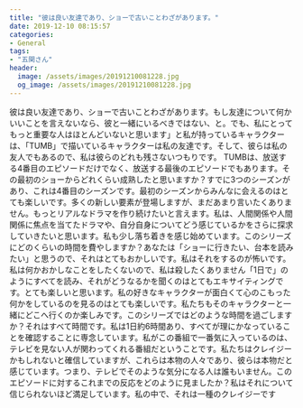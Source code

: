 ```yaml
---
title: "彼は良い友達であり、ショーで古いことわざがあります。"
date: 2019-12-10 08:15:57
categories:
- General
tags:
- "五関さん"
header:
  image: /assets/images/20191210081228.jpg
  og_image: /assets/images/20191210081228.jpg
---
```


彼は良い友達であり、ショーで古いことわざがあります。もし友達について何かいいことを言えないなら、彼と一緒にいるべきではない、と。でも、私にとってもっと重要な人はほとんどいないと思います」と私が持っているキャラクターは、「TUMB」で描いているキャラクターは私の友達です。そして、彼らは私の友人でもあるので、私は彼らのどれも残さないつもりです。 TUMBは、放送する4番目のエピソードだけでなく、放送する最後のエピソードでもあります。その最初のショーからどれくらい成熟したと思いますか？すでに3つのシーズンがあり、これは4番目のシーズンです。最初のシーズンからみんなに会えるのはとても楽しいです。多くの新しい要素が登場しますが、まだあまり言いたくありません。もっとリアルなドラマを作り続けたいと言えます。私は、人間関係や人間関係に焦点を当てたドラマや、自分自身についてどう感じているかをさらに探求していきたいと思います。私も少し落ち着きを感じ始めています。このシリーズにどのくらいの時間を費やしますか？あなたは「ショーに行きたい、台本を読みたい」と思うので、それはとてもおかしいです。私はそれをするのが怖いです。私は何かおかしなことをしたくないので、私は殺したくありません「1日で」のようにすべてを読み、それがどうなるかを聞くのはとてもエキサイティングです。とても楽しいと思います。私の好きなキャラクターが面白くて心のこもった何かをしているのを見るのはとても楽しいです。私たちもそのキャラクターと一緒にどこへ行くのか楽しみです。このシリーズではどのような時間を過ごしますか？それはすべて時間です。私は1日約6時間あり、すべてが理にかなっていることを確認することに専念しています。私がこの番組で一番気に入っているのは、テレビを見ない人が関わってくれる番組だということです。私たちはクレイジーかもしれないと確信していますが、これらは本物の人々であり、彼らは本物だと感じています。つまり、テレビでそのような気分になる人は誰もいません。このエピソードに対するこれまでの反応をどのように見ましたか？私はそれについて信じられないほど満足しています。私の中で、それは一種のクレイジーです
